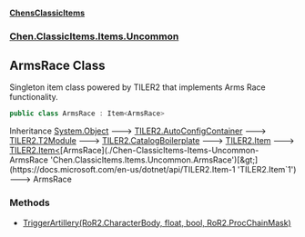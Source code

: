 
#### [ChensClassicItems](./index 'index')

### [Chen.ClassicItems.Items.Uncommon](./Chen-ClassicItems-Items-Uncommon 'Chen.ClassicItems.Items.Uncommon')

## ArmsRace Class
Singleton item class powered by TILER2 that implements Arms Race functionality.  
```csharp
public class ArmsRace : Item<ArmsRace>
```
Inheritance [System.Object](https://docs.microsoft.com/en-us/dotnet/api/System.Object 'System.Object') &#129106; [TILER2.AutoConfigContainer](https://docs.microsoft.com/en-us/dotnet/api/TILER2.AutoConfigContainer 'TILER2.AutoConfigContainer') &#129106; [TILER2.T2Module](https://docs.microsoft.com/en-us/dotnet/api/TILER2.T2Module 'TILER2.T2Module') &#129106; [TILER2.CatalogBoilerplate](https://docs.microsoft.com/en-us/dotnet/api/TILER2.CatalogBoilerplate 'TILER2.CatalogBoilerplate') &#129106; [TILER2.Item](https://docs.microsoft.com/en-us/dotnet/api/TILER2.Item 'TILER2.Item') &#129106; [TILER2.Item&lt;](https://docs.microsoft.com/en-us/dotnet/api/TILER2.Item-1 'TILER2.Item`1')[ArmsRace](./Chen-ClassicItems-Items-Uncommon-ArmsRace 'Chen.ClassicItems.Items.Uncommon.ArmsRace')[&gt;](https://docs.microsoft.com/en-us/dotnet/api/TILER2.Item-1 'TILER2.Item`1') &#129106; ArmsRace  

### Methods
- [TriggerArtillery(RoR2.CharacterBody, float, bool, RoR2.ProcChainMask)](./Chen-ClassicItems-Items-Uncommon-ArmsRace-TriggerArtillery(RoR2-CharacterBody_float_bool_RoR2-ProcChainMask) 'Chen.ClassicItems.Items.Uncommon.ArmsRace.TriggerArtillery(RoR2.CharacterBody, float, bool, RoR2.ProcChainMask)')
